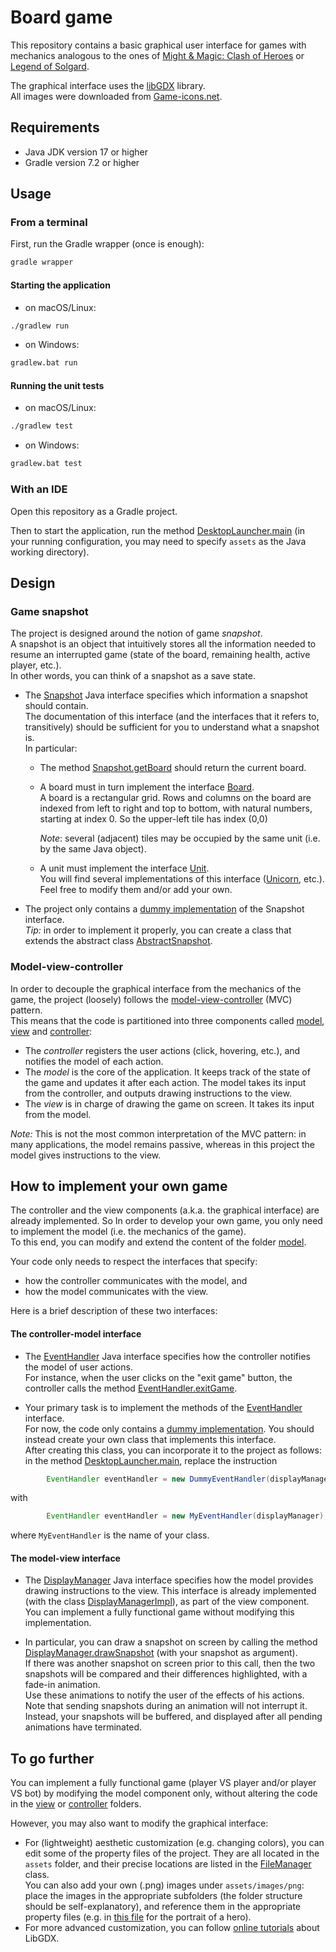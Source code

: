 # Board game

This repository contains a basic graphical user interface for games with mechanics analogous to the ones of
[Might & Magic: Clash of Heroes](https://www.dotemu.com/games/might-magic-clash-of-heroes-definitive-edition/) or
[Legend of Solgard](https://snowprintstudios.com/solgard/).

The graphical interface uses the [libGDX](https://libgdx.com/) library.\
All images were downloaded from [Game-icons.net](https://game-icons.net/).

## Requirements

- Java JDK version 17 or higher
- Gradle version 7.2 or higher

## Usage

### From a terminal

First, run the Gradle wrapper (once is enough):

```bash
gradle wrapper
```
#### Starting the application

- on macOS/Linux:

```bash
./gradlew run
```

- on Windows:

```bash
gradlew.bat run
```

#### Running the unit tests

- on macOS/Linux:

```bash
./gradlew test
```

- on Windows:

```bash
gradlew.bat test
```


### With an IDE
Open this repository as a Gradle project.

Then to start the application, run the method [DesktopLauncher.main](desktop/src/it/unibz/inf/pp/clash/DesktopLauncher.java)
  (in your running configuration, you may need to specify `assets` as the Java working directory).


## Design

### Game snapshot

The project is designed around the notion of game _snapshot_.\
A snapshot is an object that intuitively stores all the information needed to resume an interrupted game (state of the board, remaining health, active player, etc.).\
In other words, you can think of a snapshot as a save state.

- The [Snapshot](core/src/main/java/it/unibz/inf/pp/clash/model/snapshot/Snapshot.java) Java interface specifies which information a snapshot should contain.\
  The documentation of this interface
  (and the interfaces that it refers to, transitively) should be sufficient for you to understand what a snapshot is.\
  In particular:

  - The method [Snapshot.getBoard](core/src/main/java/it/unibz/inf/pp/clash/model/snapshot/Snapshot.java)
    should return the current board.

  - A board must in turn implement the interface [Board](core/src/main/java/it/unibz/inf/pp/clash/model/snapshot/Board.java).\
    A board is a rectangular grid.
    Rows and columns on the board are indexed from left to right and top to bottom, with natural numbers, starting at index 0.
    So the upper-left tile has index (0,0)

    _Note_: several (adjacent) tiles may be occupied by the same unit (i.e. by the same Java object).

  - A unit must implement the interface [Unit](core/src/main/java/it/unibz/inf/pp/clash/model/snapshot/units/Unit.java).\
    You will find several implementations of this interface ([Unicorn](core/src/main/java/it/unibz/inf/pp/clash/model/snapshot/units/impl/Unicorn.java), etc.).
    Feel free to modify them and/or add your own.

- The project only contains a [dummy implementation](core/src/main/java/it/unibz/inf/pp/clash/model/impl/dummy/snapshot/DummySnapshot.java) of the Snapshot interface.\
  _Tip:_ in order to implement it properly, you can create a class that extends the abstract class [AbstractSnapshot](core/src/main/java/it/unibz/inf/pp/clash/model/snapshot/impl/AbstractSnapshot.java).

### Model-view-controller

In order to decouple the graphical interface from the mechanics of the game, the project (loosely) follows the [model-view-controller](https://en.wikipedia.org/wiki/Model%E2%80%93view%E2%80%93controller) (MVC) pattern.\
This means that the code is partitioned into three components called
[model](core/src/main/java/it/unibz/inf/pp/clash/model/README.md),
[view](core/src/main/java/it/unibz/inf/pp/clash/view/README.md) and
[controller](core/src/main/java/it/unibz/inf/pp/clash/controller/README.md):

- The _controller_ registers the user actions (click, hovering, etc.), and notifies the model of each action.
- The _model_ is the core of the application.
  It keeps track of the state of the game and updates it after each action.
  The model takes its input from the controller, and outputs drawing instructions to the view.
- The _view_ is in charge of drawing the game on screen. It takes its input from the model.

_Note:_ This is not the most common interpretation of the MVC pattern: in many applications, the model remains passive,
whereas in this project the model gives instructions to the view.

## How to implement your own game

The controller and the view components (a.k.a. the graphical interface) are already implemented.
So In order to develop your own game, you only need to implement the model (i.e. the mechanics of the game).\
To this end, you can modify and extend the content of the folder [model](core/src/main/java/it/unibz/inf/pp/clash/model/README.md).

Your code only needs to respect the interfaces that specify:

- how the controller communicates with the model, and
- how the model communicates with the view.

Here is a brief description of these two interfaces:

#### The controller-model interface

- The [EventHandler](core/src/main/java/it/unibz/inf/pp/clash/model/EventHandler.java) Java interface specifies how the controller
  notifies the model of user actions.\
  For instance, when the user clicks on the "exit game" button, the controller calls the method
  [EventHandler.exitGame](core/src/main/java/it/unibz/inf/pp/clash/model/EventHandler.java).

- Your primary task is to implement the methods of the [EventHandler](core/src/main/java/it/unibz/inf/pp/clash/model/EventHandler.java) interface.\
  For now, the code only contains a [dummy implementation](core/src/main/java/it/unibz/inf/pp/clash/model/impl/DummyEventHandler.java).
  You should instead create your own class that implements this interface.\
  After creating this class, you can incorporate it to the project as follows:
  in the method [DesktopLauncher.main](desktop/src/it/unibz/inf/pp/clash/DesktopLauncher.java), replace the instruction

```Java
        EventHandler eventHandler = new DummyEventHandler(displayManager);
```

with

```Java
        EventHandler eventHandler = new MyEventHandler(displayManager);
```

where `MyEventHandler` is the name of your class.

#### The model-view interface

- The [DisplayManager](core/src/main/java/it/unibz/inf/pp/clash/view/DisplayManager.java) Java interface specifies how the model
  provides drawing instructions to the view.
  This interface is already implemented (with the class [DisplayManagerImpl](core/src/main/java/it/unibz/inf/pp/clash/view/impl/DisplayManagerImpl.java)), as part of the view component.
  You can implement a fully functional game without modifying this implementation.

- In particular, you can draw a snapshot on screen by calling the method [DisplayManager.drawSnapshot](core/src/main/java/it/unibz/inf/pp/clash/view/DisplayManager.java)
  (with your snapshot as argument).\
  If there was another snapshot on screen prior to this call, then the two snapshots will be compared and their differences highlighted,
  with a fade-in animation.\
  Use these animations to notify the user of the effects of his actions.\
  Note that sending snapshots during an animation will not interrupt it.
  Instead, your snapshots will be buffered, and displayed after all pending animations have terminated.

## To go further

You can implement a fully functional game (player VS player and/or player VS bot) by modifying the model component only,
without altering the code in the
[view](core/src/main/java/it/unibz/inf/pp/clash/view/README.md) or
[controller](core/src/main/java/it/unibz/inf/pp/clash/controller/README.md) folders.

However, you may also want to modify the graphical interface:

- For (lightweight) aesthetic customization (e.g. changing colors),
  you can edit some of the property files of the project.
  They are all located in the `assets` folder, and their precise locations are listed in the [FileManager](core/src/main/java/it/unibz/inf/pp/clash/view/singletons/FileManager.java) class.\
  You can also add your own (.png) images under `assets/images/png`:
  place the images in the appropriate subfolders (the folder structure should be self-explanatory),
  and reference them in the appropriate property files (e.g. in [this file](assets/images/portraits.properties) for the portrait of a hero).
- For more advanced customization, you can follow [online tutorials](https://libgdx.com/wiki/start/demos-and-tutorials) about LibGDX.
